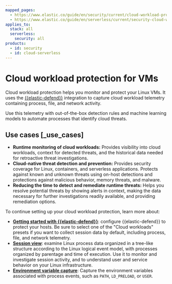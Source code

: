 ```yaml
---
mapped_pages:
  - https://www.elastic.co/guide/en/security/current/cloud-workload-protection.html
  - https://www.elastic.co/guide/en/serverless/current/security-cloud-workload-protection.html
applies_to:
  stack: all
  serverless:
    security: all
products:
  - id: security
  - id: cloud-serverless
---
```


# Cloud workload protection for VMs


Cloud workload protection helps you monitor and protect your Linux VMs. It uses the [{{elastic-defend}}](/solutions/security/configure-elastic-defend/install-elastic-defend.md) integration to capture cloud workload telemetry containing process, file, and network activity.

Use this telemetry with out-of-the-box detection rules and machine learning models to automate processes that identify cloud threats.


## Use cases [_use_cases]

* **Runtime monitoring of cloud workloads:** Provides visibility into cloud workloads, context for detected threats, and the historical data needed for retroactive threat investigations.
* **Cloud-native threat detection and prevention:** Provides security coverage for Linux, containers, and serverless applications. Protects against known and unknown threats using on-host detections and protections against malicious behavior, memory threats, and malware.
* **Reducing the time to detect and remediate runtime threats:** Helps you resolve potential threats by showing alerts in context, making the data necessary for further investigations readily available, and providing remediation options.

To continue setting up your cloud workload protection, learn more about:

* [**Getting started with {{elastic-defend}}**](/solutions/security/configure-elastic-defend/install-elastic-defend.md): configure {{elastic-defend}} to protect your hosts. Be sure to select one of the "Cloud workloads" presets if you want to collect session data by default, including process, file, and network telemetry.
* [**Session view**](/solutions/security/investigate/session-view.md): examine Linux process data organized in a tree-like structure according to the Linux logical event model, with processes organized by parentage and time of execution. Use it to monitor and investigate session activity, and to understand user and service behavior on your Linux infrastructure.
* [**Environment variable capture**](/solutions/security/cloud/capture-environment-variables.md): Capture the environment variables associated with process events, such as `PATH`, `LD_PRELOAD`, or `USER`.
